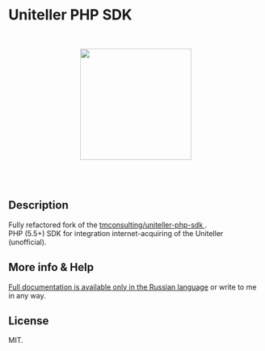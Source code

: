 # Uniteller PHP SDK

<br />

<p align="center">
    <img src="https://www.uniteller.ru//local/templates/index/img/base/logo.svg" width="220">
</p>

<br />
<br />

## Description
Fully refactored fork of the [tmconsulting/uniteller-php-sdk ](https://packagist.org/packages/tmconsulting/uniteller-php-sdk).<br />
PHP (5.5+) SDK for integration internet-acquiring of the Uniteller (unofficial).<br />

## More info & Help

[Full documentation is available only in the Russian language](README_RU.md) or write to me in any way.

## License

MIT.
